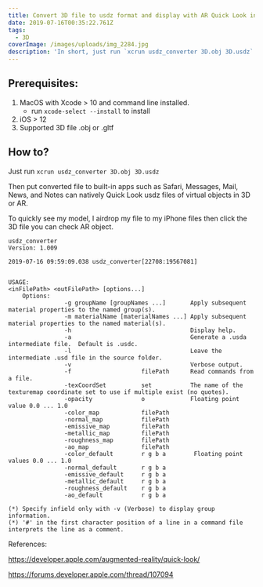 ```yaml
---
title: Convert 3D file to usdz format and display with AR Quick Look in iOS devices
date: 2019-07-16T00:35:22.761Z
tags:
  - 3D
coverImage: /images/uploads/img_2284.jpg
description: 'In short, just run `xcrun usdz_converter 3D.obj 3D.usdz`'
---
```

## Prerequisites:

1. MacOS with Xcode > 10 and command line installed.
   * run `xcode-select --install` to install
2. iOS > 12
3. Supported 3D file .obj or .gltf

## How to?

Just run `xcrun usdz_converter 3D.obj 3D.usdz`

Then put converted file to built-in apps such as Safari, Messages, Mail, News, and Notes can natively Quick Look usdz files of virtual objects in 3D or AR.

To quickly see my model, I airdrop my file to my iPhone files then click the 3D file you can check AR object.

```
usdz_converter
Version: 1.009

2019-07-16 09:59:09.038 usdz_converter[22708:19567081]


USAGE:
<inFilePath> <outFilePath> [options...]
	Options:
                -g groupName [groupNames ...]       Apply subsequent material properties to the named group(s).
                -m materialName [materialNames ...] Apply subsequent material properties to the named material(s).
                -h                                  Display help.
                -a                                  Generate a .usda intermediate file.  Default is .usdc.
                -l                                  Leave the intermediate .usd file in the source folder.
                -v                                  Verbose output.
                -f                    filePath      Read commands from a file.
                -texCoordSet          set           The name of the texturemap coordinate set to use if multiple exist (no quotes).
                -opacity              o             Floating point value 0.0 ... 1.0
                -color_map            filePath
                -normal_map           filePath
                -emissive_map         filePath
                -metallic_map         filePath
                -roughness_map        filePath
                -ao_map               filePath
                -color_default        r g b a        Floating point values 0.0 ... 1.0
                -normal_default       r g b a
                -emissive_default     r g b a
                -metallic_default     r g b a
                -roughness_default    r g b a
                -ao_default           r g b a

(*) Specify infield only with -v (Verbose) to display group information.
(*) '#' in the first character position of a line in a command file interprets the line as a comment.
```

  References:

  <https://developer.apple.com/augmented-reality/quick-look/>

  <https://forums.developer.apple.com/thread/107094>
